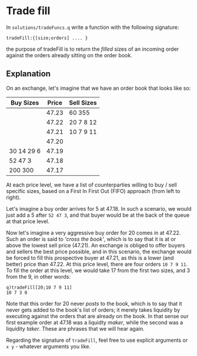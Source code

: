 # Trade fill

In `solutions/tradeFuncs.q` write a function with the following signature:

	tradeFill:{[size;orders] .... }

the purpose of tradeFill is to return the *filled* sizes of an incoming order against the orders already sitting on the order book.

## Explanation
On an exchange, let's imagine that we have an order book that looks like so:

| Buy Sizes        | Price | Sell Sizes                    |
|-------------|------|----------|
| | 47.23| 60 355
| | 47.22| 20 7 8 12
| | 47.21| 10 7 9 11
| | 47.20| 
| 30 14 29 6 | 47.19| 
| 52 47 3| 47.18| 
| 200 300| 47.17| 

At each price level, we have a list of counterparties willing to buy / sell specific sizes, based on a First In First Out (FIFO) approach (from left to right).

Let's imagine a buy order arrives for 5 at 47.18. In such a scenario, we would just add a 5 after  `52 47 3`, and that buyer would be at the back of the queue at that price level.

Now let's imagine a very aggressive buy order for 20 comes in at 47.22. Such an order is said to *'cross the book'*, which is to say that it is at or above the lowest sell price (47.21). An exchange is obliged to offer buyers and sellers the best price possible, and in this scenario, the exchange would be forced to fill this prospective buyer at 47.21, as this is a lower (and better) price than 47.22. At this price level, there are four orders `10 7 9 11`.  To fill the order at this level, we would take 17 from the first two sizes, and 3 from the 9, in other words:
	
	q)tradeFill[20;10 7 9 11]
	10 7 3 0
	
Note that this order for 20 never *posts* to the book, which is to say that it never gets added to the book's list of orders; it merely takes liquidity by executing against the orders that are already on the book. In that sense our first example order at 47.18 was a liquidty *maker*, while the second was a liquidity *taker*. These are phrases that we will hear again.

Regarding the signature of `tradeFill`, feel free to use explicit arguments or `x y` - whatever arguments you like.